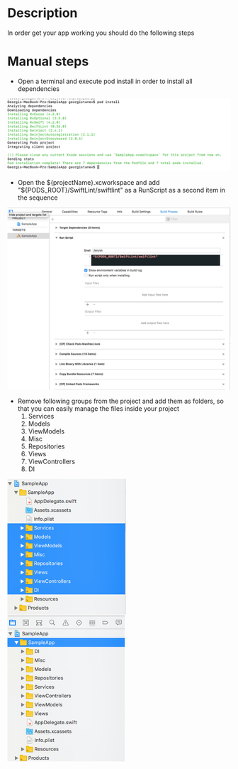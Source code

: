 # Description
In order get your app working you should do the following steps

# Manual steps
* Open a terminal and execute pod install in order to install all dependencies

![Alt text](Images/Step3.png?raw=true "Step 3")

* Open the ${projectName}.xcworkspace and add "${PODS_ROOT}/SwiftLint/swiftlint" as a RunScript as a second item in the sequence 

![Alt text](Images/Step4.png?raw=true "Step 4")

* Remove following groups from the project and add them as folders, so that you can easily manage the files inside your project
  1. Services
  2. Models
  3. ViewModels
  4. Misc
  5. Repositories
  6. Views
  7. ViewControllers
  8. DI 

![Alt text](Images/Step5.png?raw=true "Step 5")
![Alt text](Images/Step7.png?raw=true "Step 7")
